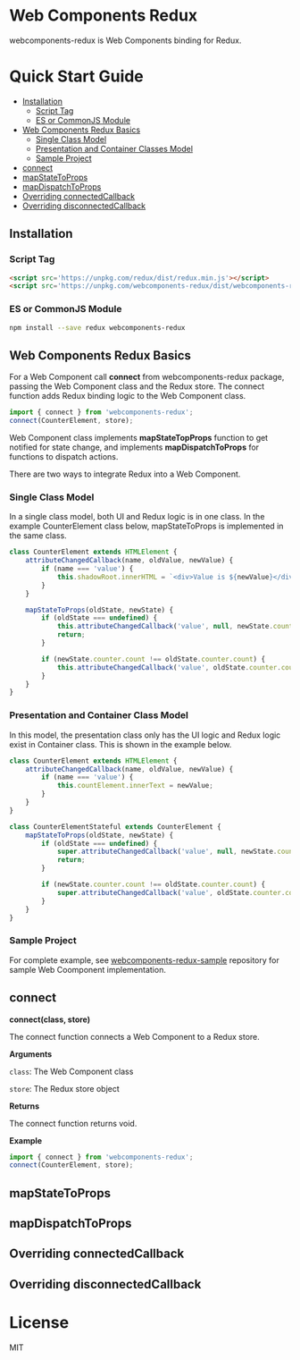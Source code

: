 # Web Components Redux
webcomponents-redux is Web Components binding for Redux.

# Quick Start Guide
- [Installation](#installation)
  - [Script Tag](#script-tag)
  - [ES or CommonJS Module](#es-or-commonJS-module)
- [Web Components Redux Basics](#web-components-redux-basics)
  - [Single Class Model](#single-class-model)
  - [Presentation and Container Classes Model](#presentation-and-container-classes-model)
  - [Sample Project](#sample-project)
- [connect](#connect)
- [mapStateToProps](#mapStateToProps)
- [mapDispatchToProps](#mapDispatchToProps)
- [Overriding connectedCallback](#overriding-connectedCallback)
- [Overriding disconnectedCallback](#overriding-disconnectedCallback)

## Installation
### Script Tag

```html
<script src='https://unpkg.com/redux/dist/redux.min.js'></script>
<script src='https://unpkg.com/webcomponents-redux/dist/webcomponents-redux.min.js'></script>
```

### ES or CommonJS Module
```sh
npm install --save redux webcomponents-redux
```

## Web Components Redux Basics
For a Web Component call **connect** from webcomponents-redux package, passing the Web Component class and the Redux store. The connect function adds Redux binding logic to the Web Component class.

```javascript
import { connect } from 'webcomponents-redux';
connect(CounterElement, store);
```
Web Component class implements **mapStateTopProps** function to get notified for state change, and implements **mapDispatchToProps** for functions to dispatch actions.

There are two ways to integrate Redux into a Web Component.

### Single Class Model
In a single class model, both UI and Redux logic is in one class. In the example CounterElement class below, mapStateToProps is implemented in the same class.

```javascript
class CounterElement extends HTMLElement {
    attributeChangedCallback(name, oldValue, newValue) {
        if (name === 'value') {
            this.shadowRoot.innerHTML = `<div>Value is ${newValue}</div>`;
        }
    }

    mapStateToProps(oldState, newState) {
        if (oldState === undefined) {
            this.attributeChangedCallback('value', null, newState.counter.count);
            return;
        }

        if (newState.counter.count !== oldState.counter.count) {
            this.attributeChangedCallback('value', oldState.counter.count, newState.counter.count);
        }
    }
}
```

### Presentation and Container Class Model
In this model, the presentation class only has the UI logic and Redux logic exist in Container class. This is shown in the example below.

```javascript
class CounterElement extends HTMLElement {
    attributeChangedCallback(name, oldValue, newValue) {
        if (name === 'value') {
            this.countElement.innerText = newValue;
        }
    }
}

class CounterElementStateful extends CounterElement {
    mapStateToProps(oldState, newState) {
        if (oldState === undefined) {
            super.attributeChangedCallback('value', null, newState.counter.count);
            return;
        }

        if (newState.counter.count !== oldState.counter.count) {
            super.attributeChangedCallback('value', oldState.counter.count, newState.counter.count);
        }
    }
}
```
### Sample Project
For complete example, see [webcomponents-redux-sample](https://github.com/sheeshpaul/webcomponents-redux-sample) repository for sample Web Coomponent implementation.

## connect

**connect(class, store)**

The connect function connects a Web Component to a Redux store.

**Arguments**

`class`: The Web Component class

`store`: The Redux store object

**Returns**

The connect function returns void.

**Example**
```javascript
import { connect } from 'webcomponents-redux';
connect(CounterElement, store);
```

## mapStateToProps


## mapDispatchToProps


## Overriding connectedCallback


## Overriding disconnectedCallback

# License
MIT